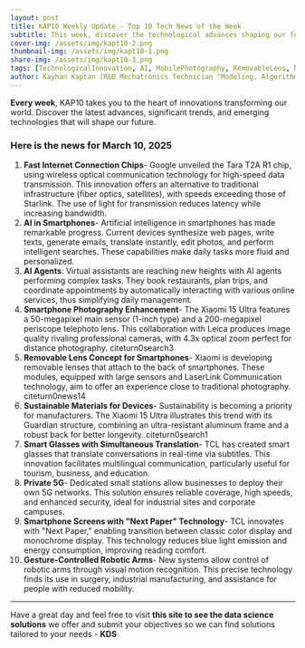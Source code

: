 ```yaml
---
layout: post
title: KAP10 Weekly Update - Top 10 Tech News of the Week
subtitle: This week, discover the technological advances shaping our future- from AI in smartphones to connected glasses, private 5G networks and new revolutions in mobile photography.
cover-img: /assets/img/kapt10-2.png
thumbnail-img: /assets/img/kapt10-1.png
share-img: /assets/img/kapt10-3.png
tags: [TechnologicalInnovation, AI, MobilePhotography, RemovableLens, NextPaper, PrivateGrid5G, RoboticArms, OpticalChips, SimultaneousTranslation, Sustainability]
author: Kayhan Kaptan (R&D Mechatronics Technician "Modeling, Algorithms, Validation" TEAM - Expert in Medical Physics Quality Control)
---
```


**Every week**, KAP10 takes you to the heart of innovations transforming our world. Discover the latest advances, significant trends, and emerging technologies that will shape our future.
### Here is the news for March 10, 2025
1. **Fast Internet Connection Chips**- Google unveiled the Tara T2A R1 chip, using wireless optical communication technology for high-speed data transmission. This innovation offers an alternative to traditional infrastructure (fiber optics, satellites), with speeds exceeding those of Starlink. The use of light for transmission reduces latency while increasing bandwidth.
2. **AI in Smartphones**- Artificial intelligence in smartphones has made remarkable progress. Current devices synthesize web pages, write texts, generate emails, translate instantly, edit photos, and perform intelligent searches. These capabilities make daily tasks more fluid and personalized.
3. **AI Agents**: Virtual assistants are reaching new heights with AI agents performing complex tasks. They book restaurants, plan trips, and coordinate appointments by automatically interacting with various online services, thus simplifying daily management.
4. **Smartphone Photography Enhancement**- The Xiaomi 15 Ultra features a 50-megapixel main sensor (1-inch type) and a 200-megapixel periscope telephoto lens. This collaboration with Leica produces image quality rivaling professional cameras, with 4.3x optical zoom perfect for distance photography. citeturn0search3
5. **Removable Lens Concept for Smartphones**- Xiaomi is developing removable lenses that attach to the back of smartphones. These modules, equipped with large sensors and LaserLink Communication technology, aim to offer an experience close to traditional photography. citeturn0news14
6. **Sustainable Materials for Devices**- Sustainability is becoming a priority for manufacturers. The Xiaomi 15 Ultra illustrates this trend with its Guardian structure, combining an ultra-resistant aluminum frame and a robust back for better longevity. citeturn0search1
7. **Smart Glasses with Simultaneous Translation**- TCL has created smart glasses that translate conversations in real-time via subtitles. This innovation facilitates multilingual communication, particularly useful for tourism, business, and education.
8. **Private 5G**- Dedicated small stations allow businesses to deploy their own 5G networks. This solution ensures reliable coverage, high speeds, and enhanced security, ideal for industrial sites and corporate campuses.
9. **Smartphone Screens with "Next Paper" Technology**- TCL innovates with "Next Paper," enabling transition between classic color display and monochrome display. This technology reduces blue light emission and energy consumption, improving reading comfort.
10. **Gesture-Controlled Robotic Arms**- New systems allow control of robotic arms through visual motion recognition. This precise technology finds its use in surgery, industrial manufacturing, and assistance for people with reduced mobility.
---
Have a great day and feel free to visit **this site to see the data science solutions** we offer and submit your objectives so we can find solutions tailored to your needs - **KDS**
